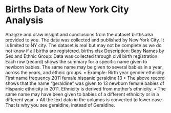 # Births Data of New York City Analysis 
Analyze and draw insight and conclusions from the dataset
births.xlsx provided to you. The data was collected and published by New York City. It is limited to NY
city. The dataset is real but may not be complete as we do not know if all births are registered.
births.xlsx Description: Baby Names by Sex and Ethnic Group: Data was collected through civil birth
registration. Each row (record) shows the summary for a specific name given to newborn babies. The
same name may be given to several babies in a year, across the years, and ethnic groups.
• Example:
Birth year gender ethnicity First name frequency
2011 female hispanic geraldine 13
• The above record shows that the name “geraldine” was given to 13 newborn female babies of
Hispanic ethnicity in 2011. Ethnicity is derived from mother’s ethnicity.
• The same name may have been given to babies of a different ethnicity or in a different year.
• All the text data in the columns is converted to lower case. That is why you see geraldine, instead of
Geraldine.
